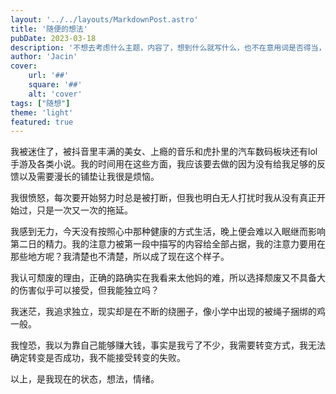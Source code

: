 ```yaml
---
layout: '../../layouts/MarkdownPost.astro'
title: '随便的想法'
pubDate: 2023-03-18
description: '不想去考虑什么主题，内容了，想到什么就写什么，也不在意用词是否得当，表达是否流畅等诸多问题'
author: 'Jacin'
cover:
    url: '##'
    square: '##'
    alt: 'cover'
tags: ["随想"] 
theme: 'light'
featured: true
---
```


我被迷住了，被抖音里丰满的美女、上瘾的音乐和虎扑里的汽车数码板块还有lol手游及各类小说。我的时间用在这些方面，我应该要去做的因为没有给我足够的反馈以及需要漫长的铺垫让我很是烦恼。

我很愤怒，每次要开始努力时总是被打断，但我也明白无人打扰时我从没有真正开始过，只是一次又一次的拖延。

我感到无力，今天没有按照心中那种健康的方式生活，晚上便会难以入眠继而影响第二日的精力。我的注意力被第一段中描写的内容给全部占据，我的注意力要用在那些地方呢？我清楚也不清楚，所以成了现在这个样子。

我认可颓废的理由，正确的路确实在我看来太他妈的难，所以选择颓废又不具备大的伤害似乎可以接受，但我能独立吗？

我迷茫，我追求独立，现实却是在不断的绕圈子，像小学中出现的被绳子捆绑的鸡一般。

我惶恐，我以为靠自己能够赚大钱，事实是我亏了不少，我需要转变方式，我无法确定转变是否成功，我不能接受转变的失败。

以上，是我现在的状态，想法，情绪。
